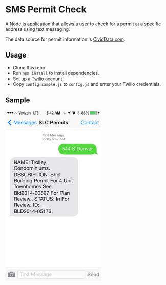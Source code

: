 # SMS Permit Check

A Node.js application that allows a user to check for a permit at a specific address using text messaging.

The data source for permit information is [CivicData.com](http://www.civicdata.com/en/home).

## Usage

* Clone this repo.
* Run <code>npm install</code> to install dependencies.
* Set up a [Twilio](https://www.twilio.com/) account.
* Copy <code>config.sample.js</code> to <code>config.js</code> and enter your Twilio credentials.

## Sample

![Example ](https://raw.githubusercontent.com/mheadd/sms-permit-check/master/sample.jpeg "Permit from Salt Lake City")
